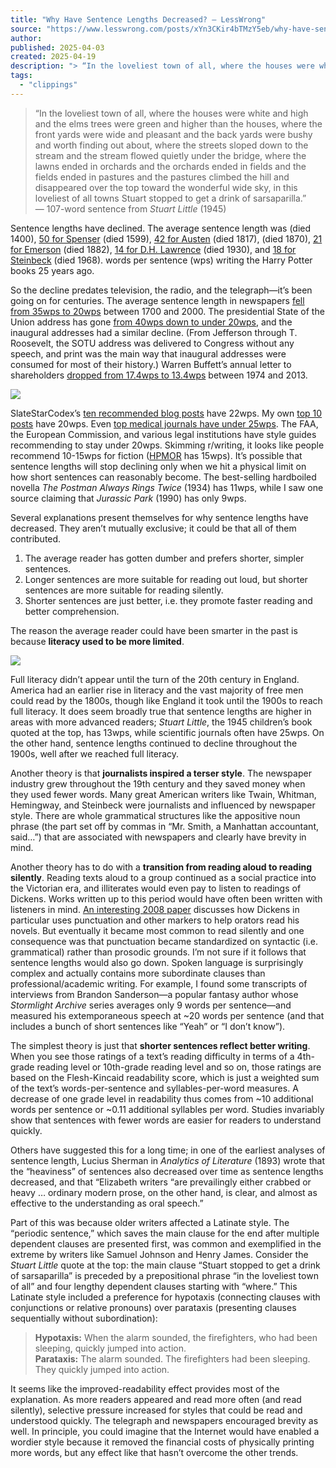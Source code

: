 ```yaml
---
title: "Why Have Sentence Lengths Decreased? — LessWrong"
source: "https://www.lesswrong.com/posts/xYn3CKir4bTMzY5eb/why-have-sentence-lengths-decreased"
author:
published: 2025-04-03
created: 2025-04-19
description: "> “In the loveliest town of all, where the houses were white and high and the elms trees were green and higher than the houses, where the front yards…"
tags:
  - "clippings"
---
```

> “In the loveliest town of all, where the houses were white and high and the elms trees were green and higher than the houses, where the front yards were wide and pleasant and the back yards were bushy and worth finding out about, where the streets sloped down to the stream and the stream flowed quietly under the bridge, where the lawns ended in orchards and the orchards ended in fields and the fields ended in pastures and the pastures climbed the hill and disappeared over the top toward the wonderful wide sky, in this loveliest of all towns Stuart stopped to get a drink of sarsaparilla.”  
> — 107-word sentence from *Stuart Little* (1945)

Sentence lengths have declined. The average sentence length was (died 1400), [50 for Spenser](https://www.americanscientist.org/sites/americanscientist.org/files/201461312335910468-2014-07CompSci.pdf#:~:text=Robert%20Fabyan%2C%20writing%20circa%201500%2C,es%5D%20evidence) (died 1599), [42 for Austen](https://www.lancaster.ac.uk/fass/projects/stylistics/topic6b/auth_style/8auth2.htm) (died 1817), (died 1870), [21 for Emerson](https://www.americanscientist.org/sites/americanscientist.org/files/201461312335910468-2014-07CompSci.pdf#:~:text=Robert%20Fabyan%2C%20writing%20circa%201500%2C,es%5D%20evidence) (died 1882), [14 for D.H. Lawrence](https://www.lancaster.ac.uk/fass/projects/stylistics/topic6b/auth_style/8auth2.htm) (died 1930), and [18 for Steinbeck](https://www.lancaster.ac.uk/fass/projects/stylistics/topic6b/auth_style/8auth2.htm) (died 1968). words per sentence (wps) writing the Harry Potter books 25 years ago.

So the decline predates television, the radio, and the telegraph—it’s been going on for centuries. The average sentence length in newspapers [fell from 35wps to 20wps](https://projects.panickssery.com/docs/bergs-2012-english_and_the_media.pdf) between 1700 and 2000. The presidential State of the Union address has gone [from 40wps down to under 20wps](https://languagelog.ldc.upenn.edu/nll/?p=3534#:~:text=The%20results%20suggest%20that%20mean,cumulative%20drop%20of%20perhaps%2050), and the inaugural addresses had a similar decline. (From Jefferson through T. Roosevelt, the SOTU address was delivered to Congress without any speech, and print was the main way that inaugural addresses were consumed for most of their history.) Warren Buffett’s annual letter to shareholders [dropped from 17.4wps to 13.4wps](https://www.managementtoday.co.uk/three-ways-write-warren-buffett/article/1334430) between 1974 and 2013.

![](https://res.cloudinary.com/lesswrong-2-0/image/upload/f_auto,q_auto/v1/mirroredImages/xYn3CKir4bTMzY5eb/atk0odnzya5ynz8hhvwl)

SlateStarCodex’s [ten recommended blog posts](https://slatestarcodex.com/about/) have 22wps. My own [top 10 posts](https://arjunpanickssery.substack.com/?sort=top) have 20wps. Even [top medical journals have under 25wps](https://europeanscienceediting.org.uk/wp-content/uploads/2016/05/41-1-orig_readability.pdf). The FAA, the European Commission, and various legal institutions have style guides recommending to stay under 20wps. Skimming r/writing, it looks like people recommend 10-15wps for fiction ([HPMOR](https://hpmor.com/) has 15wps). It’s possible that sentence lengths will stop declining only when we hit a physical limit on how short sentences can reasonably become. The best-selling hardboiled novella *The Postman Always Rings Twice* (1934) has 11wps, while I saw one source claiming that *Jurassic Park* (1990) has only 9wps.

Several explanations present themselves for why sentence lengths have decreased. They aren’t mutually exclusive; it could be that all of them contributed.

1. The average reader has gotten dumber and prefers shorter, simpler sentences.
2. Longer sentences are more suitable for reading out loud, but shorter sentences are more suitable for reading silently.
3. Shorter sentences are just better, i.e. they promote faster reading and better comprehension.

The reason the average reader could have been smarter in the past is because **literacy used to be more limited**.

![](https://res.cloudinary.com/lesswrong-2-0/image/upload/f_auto,q_auto/v1/mirroredImages/xYn3CKir4bTMzY5eb/uskkyxzluqsgsgwp5acc)

Full literacy didn’t appear until the turn of the 20th century in England. America had an earlier rise in literacy and the vast majority of free men could read by the 1800s, though like England it took until the 1900s to reach full literacy. It does seem broadly true that sentence lengths are higher in areas with more advanced readers; *Stuart Little*, the 1945 children’s book quoted at the top, has 13wps, while scientific journals often have 25wps. On the other hand, sentence lengths continued to decline throughout the 1900s, well after we reached full literacy.

Another theory is that **journalists inspired a terser style**. The newspaper industry grew throughout the 19th century and they saved money when they used fewer words. Many great American writers like Twain, Whitman, Hemingway, and Steinbeck were journalists and influenced by newspaper style. There are whole grammatical structures like the appositive noun phrase (the part set off by commas in “Mr. Smith, a Manhattan accountant, said…”) that are associated with newspapers and clearly have brevity in mind.

Another theory has to do with a **transition from reading aloud to reading silently**. Reading texts aloud to a group continued as a social practice into the Victorian era, and illiterates would even pay to listen to readings of Dickens. Works written up to this period would have often been written with listeners in mind. [An interesting 2008 paper](https://projects.panickssery.com/docs/gray-2010-writing_complexity_elaborated_compressed.pdf) discusses how Dickens in particular uses punctuation and other markers to help orators read his novels. But eventually it became most common to read silently and one consequence was that punctuation became standardized on syntactic (i.e. grammatical) rather than prosodic grounds. I’m not sure if it follows that sentence lengths would also go down. Spoken language is surprisingly complex and actually contains more subordinate clauses than professional/academic writing. For example, I found some transcripts of interviews from Brandon Sanderson—a popular fantasy author whose *Stormlight Archive* series averages only 9 words per sentence—and measured his extemporaneous speech at ~20 words per sentence (and that includes a bunch of short sentences like “Yeah” or “I don’t know”).

The simplest theory is just that **shorter sentences reflect better writing**. When you see those ratings of a text’s reading difficulty in terms of a 4th-grade reading level or 10th-grade reading level and so on, those ratings are based on the Flesh-Kincaid readability score, which is just a weighted sum of the text’s words-per-sentence and syllables-per-word measures. A decrease of one grade level in readability thus comes from ~10 additional words per sentence or ~0.11 additional syllables per word. Studies invariably show that sentences with fewer words are easier for readers to understand quickly.

Others have suggested this for a long time; in one of the earliest analyses of sentence length, Lucius Sherman in *Analytics of Literature* (1893) wrote that the “heaviness” of sentences also decreased over time as sentence lengths decreased, and that “Elizabeth writers “are prevailingly either crabbed or heavy … ordinary modern prose, on the other hand, is clear, and almost as effective to the understanding as oral speech.”

Part of this was because older writers affected a Latinate style. The “periodic sentence,” which saves the main clause for the end after multiple dependent clauses are presented first, was common and exemplified in the extreme by writers like Samuel Johnson and Henry James. Consider the *Stuart Little* quote at the top: the main clause “Stuart stopped to get a drink of sarsaparilla” is preceded by a prepositional phrase “in the loveliest town of all” and four lengthy dependent clauses starting with “where.” This Latinate style included a preference for hypotaxis (connecting clauses with conjunctions or relative pronouns) over parataxis (presenting clauses sequentially without subordination):

> **Hypotaxis:** When the alarm sounded, the firefighters, who had been sleeping, quickly jumped into action.  
> **Parataxis:** The alarm sounded. The firefighters had been sleeping. They quickly jumped into action.

It seems like the improved-readability effect provides most of the explanation. As more readers appeared and read more often (and read silently), selective pressure increased for styles that could be read and understood quickly. The telegraph and newspapers encouraged brevity as well. In principle, you could imagine that the Internet would have enabled a wordier style because it removed the financial costs of physically printing more words, but any effect like that hasn’t overcome the other trends.